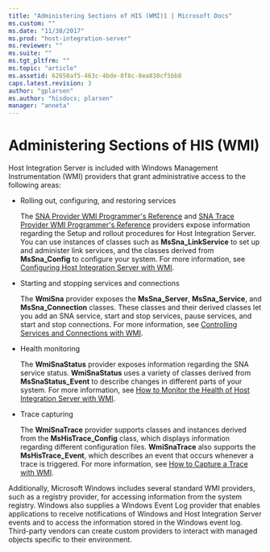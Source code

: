 ```yaml
---
title: "Administering Sections of HIS (WMI)1 | Microsoft Docs"
ms.custom: ""
ms.date: "11/30/2017"
ms.prod: "host-integration-server"
ms.reviewer: ""
ms.suite: ""
ms.tgt_pltfrm: ""
ms.topic: "article"
ms.assetid: 62658af5-463c-4bde-8f8c-8ea830cf5bb8
caps.latest.revision: 3
author: "gplarsen"
ms.author: "hisdocs; plarsen"
manager: "anneta"
---
```

# Administering Sections of HIS (WMI)
Host Integration Server is included with Windows Management Instrumentation (WMI) providers that grant administrative access to the following areas:  
  
-   Rolling out, configuring, and restoring services  
  
     The [SNA Provider WMI Programmer's Reference](sna-provider-wmi-programmer-s-reference2.md) and [SNA Trace Provider WMI Programmer's Reference](sna-trace-provider-wmi-programmer’s-reference1.md) providers expose information regarding the Setup and rollout procedures for Host Integration Server. You can use instances of classes such as **MsSna_LinkService** to set up and administer link services, and the classes derived from **MsSna_Config** to configure your system. For more information, see [Configuring Host Integration Server with WMI](../core/configuring-host-integration-server-with-wmi2.md).  
  
-   Starting and stopping services and connections  
  
     The **WmiSna** provider exposes the **MsSna_Server**, **MsSna_Service**, and **MsSna_Connection** classes. These classes and their derived classes let you add an SNA service, start and stop services, pause services, and start and stop connections. For more information, see [Controlling Services and Connections with WMI](../core/controlling-services-and-connections-with-wmi1.md).  
  
-   Health monitoring  
  
     The **WmiSnaStatus** provider exposes information regarding the SNA service status. **WmiSnaStatus** uses a variety of classes derived from **MsSnaStatus_Event** to describe changes in different parts of your system. For more information, see [How to Monitor the Health of Host Integration Server with WMI](../core/how-to-monitor-the-health-of-host-integration-server-with-wmi1.md).  
  
-   Trace capturing  
  
     The **WmiSnaTrace** provider supports classes and instances derived from the **MsHisTrace_Config** class, which displays information regarding different configuration files. **WmiSnaTrace** also supports the **MsHisTrace_Event**, which describes an event that occurs whenever a trace is triggered. For more information, see [How to Capture a Trace with WMI](../core/how-to-capture-a-trace-with-wmi1.md).  
  
 Additionally, Microsoft Windows includes several standard WMI providers, such as a registry provider, for accessing information from the system registry. Windows also supplies a Windows Event Log provider that enables applications to receive notifications of Windows and Host Integration Server events and to access the information stored in the Windows event log. Third-party vendors can create custom providers to interact with managed objects specific to their environment.